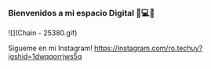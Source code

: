 ### Bienvenidos a mi espacio Digital 👋💻🔐
![](Chain - 25380.gif)



Sigueme en mi Instagram! https://instagram.com/ro.techuy?igshid=1dwqqorrjws5q


<!--
**Ro-TechUY/Ro-TechUY** is a ✨ _special_ ✨ repository because its `README.md` (this file) appears on your GitHub profile.

Here are some ideas to get you started:

- 🔭 I’m currently working on ...
- 🌱 I’m currently learning ...
- 👯 I’m looking to collaborate on ...
- 🤔 I’m looking for help with ...
- 💬 Ask me about ...
- 📫 How to reach me: ...
- 😄 Pronouns: ...
- ⚡ Fun fact: ...
-->
